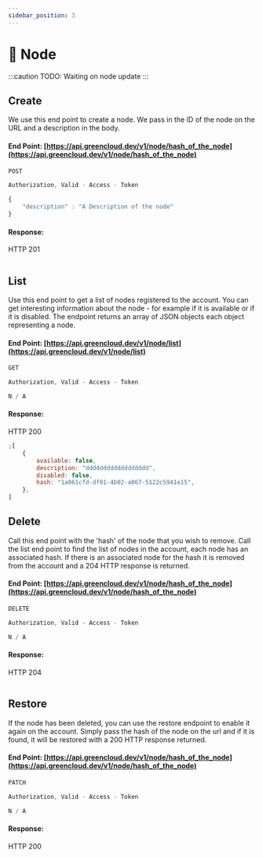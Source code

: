 ```yaml
---
sidebar_position: 3
---
```


# 📡 Node

:::caution
TODO: Waiting on node update
:::

## Create

We use this end point to create a node. We pass in the ID of the node on the URL and a description in the body.

#### End Point: [https://api.greencloud.dev/v1/node/hash_of_the_node](https://api.greencloud.dev/v1/node/hash_of_the_node)

```js title="HTTP VERB"
POST
```

```js title="Content Header"
Authorization, Valid - Access - Token
```

```js title="Body"
{
    "description" : "A Description of the node"
}
```

#### Response:

HTTP 201

```js title="API Response"

```

## List

Use this end point to get a list of nodes registered to the account. You can get interesting information about the node - for example if it is available or if it is disabled. The endpoint returns an array of JSON objects each object representing a node.

#### End Point: [https://api.greencloud.dev/v1/node/list](https://api.greencloud.dev/v1/node/list)

```js title="HTTP VERB"
GET
```

```js title="Content Header"
Authorization, Valid - Access - Token
```

```js title="Body"
N / A
```

#### Response:

HTTP 200

```js title="API Response"
;[
    {
        available: false,
        description: "dddddddddddddddddd",
        disabled: false,
        hash: "1a061cfd-df01-4b02-a067-5122c5941e15",
    },
]
```

## Delete

Call this end point with the 'hash' of the node that you wish to remove. Call the list end point to find the list of nodes in the account, each node has an associated hash. If there is an associated node for the hash it is removed from the account and a 204 HTTP response is returned.

#### End Point: [https://api.greencloud.dev/v1/node/hash_of_the_node](https://api.greencloud.dev/v1/node/hash_of_the_node)

```js title="HTTP VERB"
DELETE
```

```js title="Content Header"
Authorization, Valid - Access - Token
```

```js title="Body"
N / A
```

#### Response:

HTTP 204

```js title="API Response"

```

## Restore

If the node has been deleted, you can use the restore endpoint to enable it again on the account. Simply pass the hash of the node on the url and if it is found, it will be restored with a 200 HTTP response returned.

#### End Point: [https://api.greencloud.dev/v1/node/hash_of_the_node](https://api.greencloud.dev/v1/node/hash_of_the_node)

```js title="HTTP VERB"
PATCH
```

```js title="Content Header"
Authorization, Valid - Access - Token
```

```js title="Body"
N / A
```

#### Response:

HTTP 200

```js title="API Response"

```
